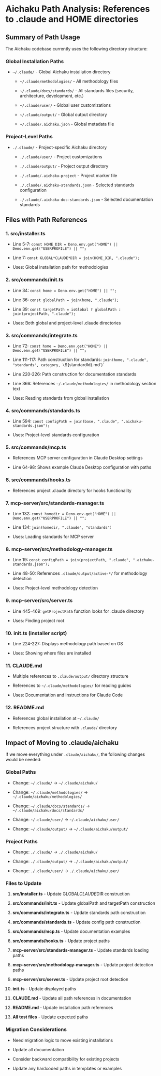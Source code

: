 # Aichaku Path Analysis: References to .claude and HOME directories

## Summary of Path Usage

The Aichaku codebase currently uses the following directory structure:

### Global Installation Paths

- `~/.claude/` - Global Aichaku installation directory

  - `~/.claude/methodologies/` - All methodology files

  - `~/.claude/docs/standards/` - All standards files (security, architecture,
    development, etc.)

  - `~/.claude/user/` - Global user customizations

  - `~/.claude/output/` - Global output directory

  - `~/.claude/.aichaku.json` - Global metadata file

### Project-Level Paths

- `./.claude/` - Project-specific Aichaku directory

  - `./.claude/user/` - Project customizations

  - `./.claude/output/` - Project output directory

  - `./.claude/.aichaku-project` - Project marker file

  - `./.claude/.aichaku-standards.json` - Selected standards configuration

  - `./.claude/.aichaku-doc-standards.json` - Selected documentation standards

## Files with Path References

### 1. **src/installer.ts**

- Line 5-7:
  `const HOME_DIR = Deno.env.get("HOME") || Deno.env.get("USERPROFILE") || "";`

- Line 7: `const GLOBAL*CLAUDE*DIR = join(HOME_DIR, ".claude");`

- Uses: Global installation path for methodologies

### 2. **src/commands/init.ts**

- Line 34: `const home = Deno.env.get("HOME") || "";`

- Line 36: `const globalPath = join(home, ".claude");`

- Line 39:
  `const targetPath = isGlobal ? globalPath : join(projectPath, ".claude");`

- Uses: Both global and project-level .claude directories

### 3. **src/commands/integrate.ts**

- Line 72:
  `const home = Deno.env.get("HOME") || Deno.env.get("USERPROFILE") || "";`

- Line 111-117: Path construction for standards:
  `join(home, ".claude", "standards", category, \`${standardId}.md\`)`

- Line 220-226: Path construction for documentation standards

- Line 366: References `~/.claude/methodologies/` in methodology section text

- Uses: Reading standards from global installation

### 4. **src/commands/standards.ts**

- Line 594:
  `const configPath = join(base, ".claude", ".aichaku-standards.json");`

- Uses: Project-level standards configuration

### 5. **src/commands/mcp.ts**

- References MCP server configuration in Claude Desktop settings

- Line 64-98: Shows example Claude Desktop configuration with paths

### 6. **src/commands/hooks.ts**

- References project .claude directory for hooks functionality

### 7. **mcp-server/src/standards-manager.ts**

- Line 132:
  `const homedir = Deno.env.get("HOME") || Deno.env.get("USERPROFILE") || "";`

- Line 134: `join(homedir, ".claude", "standards")`

- Uses: Loading standards for MCP server

### 8. **mcp-server/src/methodology-manager.ts**

- Line 19:
  `const configPath = join(projectPath, ".claude", ".aichaku-standards.json");`

- Line 48-50: References `.claude/output/active-*/` for methodology detection

- Uses: Project-level methodology detection

### 9. **mcp-server/src/server.ts**

- Line 445-469: `getProjectPath` function looks for .claude directory

- Uses: Finding project root

### 10. **init.ts** (installer script)

- Line 224-227: Displays methodology path based on OS

- Uses: Showing where files are installed

### 11. **CLAUDE.md**

- Multiple references to `.claude/output/` directory structure

- References to `~/.claude/methodologies/` for reading guides

- Uses: Documentation and instructions for Claude Code

### 12. **README.md**

- References global installation at `~/.claude/`

- References project structure with `.claude/` directory

## Impact of Moving to .claude/aichaku

If we move everything under `.claude/aichaku/`, the following changes would be
needed:

### Global Paths

- Change: `~/.claude/` → `~/.claude/aichaku/`

- Change: `~/.claude/methodologies/` → `~/.claude/aichaku/methodologies/`

- Change: `~/.claude/docs/standards/` → `~/.claude/aichaku/docs/standards/`

- Change: `~/.claude/user/` → `~/.claude/aichaku/user/`

- Change: `~/.claude/output/` → `~/.claude/aichaku/output/`

### Project Paths

- Change: `./.claude/` → `./.claude/aichaku/`

- Change: `./.claude/output/` → `./.claude/aichaku/output/`

- Change: `./.claude/user/` → `./.claude/aichaku/user/`

### Files to Update

1. **src/installer.ts** - Update GLOBAL*CLAUDE*DIR construction

2. **src/commands/init.ts** - Update globalPath and targetPath construction

3. **src/commands/integrate.ts** - Update standards path construction

4. **src/commands/standards.ts** - Update config path construction

5. **src/commands/mcp.ts** - Update documentation examples

6. **src/commands/hooks.ts** - Update project paths

7. **mcp-server/src/standards-manager.ts** - Update standards loading paths

8. **mcp-server/src/methodology-manager.ts** - Update project detection paths

9. **mcp-server/src/server.ts** - Update project root detection

10. **init.ts** - Update displayed paths

11. **CLAUDE.md** - Update all path references in documentation

12. **README.md** - Update installation path references

13. **All test files** - Update expected paths

### Migration Considerations

- Need migration logic to move existing installations

- Update all documentation

- Consider backward compatibility for existing projects

- Update any hardcoded paths in templates or examples
